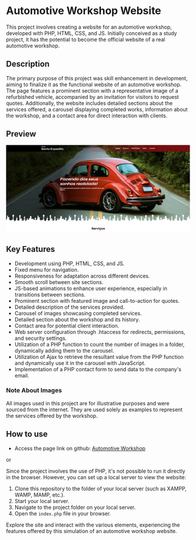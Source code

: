 # Automotive Workshop Website

This project involves creating a website for an automotive workshop, developed with PHP, HTML, CSS, and JS. Initially conceived as a study project, it has the potential to become the official website of a real automotive workshop.

## Description

The primary purpose of this project was skill enhancement in development, aiming to finalize it as the functional website of an automotive workshop. The page features a prominent section with a representative image of a refurbished vehicle, accompanied by an invitation for visitors to request quotes. Additionally, the website includes detailed sections about the services offered, a carousel displaying completed works, information about the workshop, and a contact area for direct interaction with clients.

## Preview

![Preview](https://github.com/RhuanLucass/oficina/blob/master/assets/images/oficina.png)

## Key Features

- Development using PHP, HTML, CSS, and JS.
- Fixed menu for navigation.
- Responsiveness for adaptation across different devices.
- Smooth scroll between site sections.
- JS-based animations to enhance user experience, especially in transitions between sections.
- Prominent section with featured image and call-to-action for quotes.
- Detailed description of the services provided.
- Carousel of images showcasing completed services.
- Detailed section about the workshop and its history.
- Contact area for potential client interaction.
- Web server configuration through .htaccess for redirects, permissions, and security settings.
- Utilization of a PHP function to count the number of images in a folder, dynamically adding them to the carousel.
- Utilization of Ajax to retrieve the resultant value from the PHP function and dynamically use it in the carousel with JavaScript.
- Implementation of a PHP contact form to send data to the company's email.

### Note About Images

All images used in this project are for illustrative purposes and were sourced from the internet. They are used solely as examples to represent the services offered by the workshop.

## How to use

- Access the page link on github: [Automotive Workshop](https://rhuanlucass.github.io/oficina/)

or

Since the project involves the use of PHP, it's not possible to run it directly in the browser. However, you can set up a local server to view the website:

1. Clone this repository to the folder of your local server (such as XAMPP, WAMP, MAMP, etc.).
2. Start your local server.
3. Navigate to the project folder on your local server.
4. Open the `index.php` file in your browser.

Explore the site and interact with the various elements, experiencing the features offered by this simulation of an automotive workshop website.
